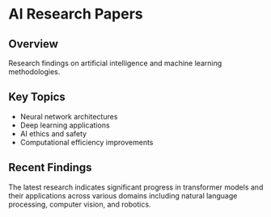 # AI Research Papers

## Overview
Research findings on artificial intelligence and machine learning methodologies.

## Key Topics
- Neural network architectures
- Deep learning applications
- AI ethics and safety
- Computational efficiency improvements

## Recent Findings
The latest research indicates significant progress in transformer models and their applications across various domains including natural language processing, computer vision, and robotics.